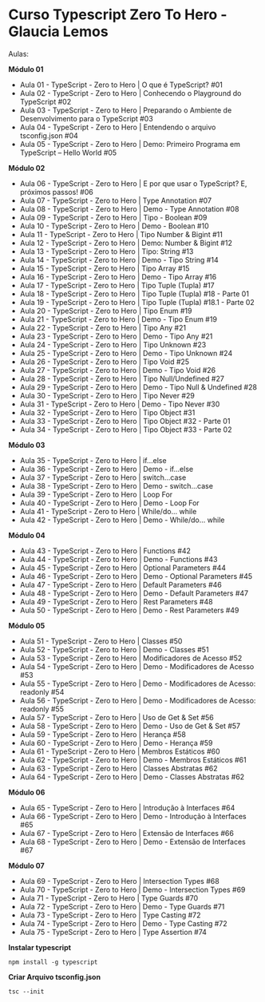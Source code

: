 
# Curso Typescript Zero To Hero - Glaucia Lemos

Aulas:

**Módulo 01**

- Aula 01 - TypeScript - Zero to Hero | O que é TypeScript? #01
- Aula 02 - TypeScript - Zero to Hero | Conhecendo o Playground do TypeScript #02
- Aula 03 - TypeScript - Zero to Hero | Preparando o Ambiente de Desenvolvimento para o TypeScript #03
- Aula 04 - TypeScript - Zero to Hero | Entendendo o arquivo tsconfig.json #04
- Aula 05 - TypeScript - Zero to Hero | Demo: Primeiro Programa em TypeScript – Hello World #05

**Módulo 02**

- Aula 06 - TypeScript - Zero to Hero | E por que usar o TypeScript? E, próximos passos! #06
- Aula 07 - TypeScript - Zero to Hero | Type Annotation #07
- Aula 08 - TypeScript - Zero to Hero | Demo - Type Annotation #08
- Aula 09 - TypeScript - Zero to Hero | Tipo - Boolean #09
- Aula 10 - TypeScript - Zero to Hero | Demo - Boolean #10
- Aula 11 - TypeScript - Zero to Hero | Tipo Number & Bigint #11
- Aula 12 - TypeScript - Zero to Hero | Demo: Number & Bigint #12
- Aula 13 - TypeScript - Zero to Hero | Tipo: String #13
- Aula 14 - TypeScript - Zero to Hero | Demo - Tipo String #14
- Aula 15 - TypeScript - Zero to Hero | Tipo Array #15
- Aula 16 - TypeScript - Zero to Hero | Demo - Tipo Array #16
- Aula 17 - TypeScript - Zero to Hero | Tipo Tuple (Tupla) #17
- Aula 18 - TypeScript - Zero to Hero | Tipo Tuple (Tupla) #18 - Parte 01
- Aula 19 - TypeScript - Zero to Hero | Tipo Tuple (Tupla) #18.1 - Parte 02
- Aula 20 - TypeScript - Zero to Hero | Tipo Enum #19
- Aula 21 - TypeScript - Zero to Hero | Demo - Tipo Enum #19
- Aula 22 - TypeScript - Zero to Hero | Tipo Any #21
- Aula 23 - TypeScript - Zero to Hero | Demo - Tipo Any #21
- Aula 24 - TypeScript - Zero to Hero | Tipo Unknown #23
- Aula 25 - TypeScript - Zero to Hero | Demo - Tipo Unknown #24
- Aula 26 - TypeScript - Zero to Hero | Tipo Void #25
- Aula 27 - TypeScript - Zero to Hero | Demo - Tipo Void #26
- Aula 28 - TypeScript - Zero to Hero | Tipo Null/Undefined #27
- Aula 29 - TypeScript - Zero to Hero | Demo - Tipo Null & Undefined #28
- Aula 30 - TypeScript - Zero to Hero | Tipo Never #29
- Aula 31 - TypeScript - Zero to Hero | Demo - Tipo Never #30
- Aula 32 - TypeScript - Zero to Hero | Tipo Object #31
- Aula 33 - TypeScript - Zero to Hero | Tipo Object #32 - Parte 01
- Aula 34 - TypeScript - Zero to Hero | Tipo Object #33 - Parte 02


**Módulo 03**

- Aula 35 - TypeScript - Zero to Hero | if...else
- Aula 36 - TypeScript - Zero to Hero | Demo - if...else
- Aula 37 - TypeScript - Zero to Hero | switch...case
- Aula 38 - TypeScript - Zero to Hero | Demo - switch...case
- Aula 39 - TypeScript - Zero to Hero | Loop For
- Aula 40 - TypeScript - Zero to Hero | Demo - Loop For
- Aula 41 - TypeScript - Zero to Hero | While/do... while
- Aula 42 - TypeScript - Zero to Hero | Demo - While/do... while

**Módulo 04**

- Aula 43 - TypeScript - Zero to Hero | Functions #42
- Aula 44 - TypeScript - Zero to Hero | Demo - Functions #43
- Aula 45 - TypeScript - Zero to Hero | Optional Parameters #44
- Aula 46 - TypeScript - Zero to Hero | Demo - Optional Parameters #45
- Aula 47 - TypeScript - Zero to Hero | Default Parameters #46
- Aula 48 - TypeScript - Zero to Hero | Demo - Default Parameters #47
- Aula 49 - TypeScript - Zero to Hero | Rest Parameters #48
- Aula 50 - TypeScript - Zero to Hero | Demo - Rest Parameters #49

**Módulo 05**

- Aula 51 - TypeScript - Zero to Hero | Classes #50
- Aula 52 - TypeScript - Zero to Hero | Demo - Classes #51
- Aula 53 - TypeScript - Zero to Hero | Modificadores de Acesso #52
- Aula 54 - TypeScript - Zero to Hero | Demo - Modificadores de Acesso #53
- Aula 55 - TypeScript - Zero to Hero | Demo - Modificadores de Acesso: readonly #54
- Aula 56 - TypeScript - Zero to Hero | Demo - Modificadores de Acesso: readonly #55
- Aula 57 - TypeScript - Zero to Hero | Uso de Get & Set #56
- Aula 58 - TypeScript - Zero to Hero | Demo - Uso de Get & Set #57
- Aula 59 - TypeScript - Zero to Hero | Herança #58
- Aula 60 - TypeScript - Zero to Hero | Demo - Herança #59
- Aula 61 - TypeScript - Zero to Hero | Membros Estáticos #60
- Aula 62 - TypeScript - Zero to Hero | Demo - Membros Estáticos #61
- Aula 63 - TypeScript - Zero to Hero | Classes Abstratas #62
- Aula 64 - TypeScript - Zero to Hero | Demo - Classes Abstratas #62

**Módulo 06**

- Aula 65 - TypeScript - Zero to Hero | Introdução à Interfaces #64
- Aula 66 - TypeScript - Zero to Hero | Demo - Introdução à Interfaces #65
- Aula 67 - TypeScript - Zero to Hero | Extensão de Interfaces #66
- Aula 68 - TypeScript - Zero to Hero | Demo - Extensão de Interfaces #67

**Módulo 07**

- Aula 69 - TypeScript - Zero to Hero | Intersection Types #68
- Aula 70 - TypeScript - Zero to Hero | Demo - Intersection Types #69
- Aula 71 - TypeScript - Zero to Hero | Type Guards #70
- Aula 72 - TypeScript - Zero to Hero | Demo - Type Guards #71
- Aula 73 - TypeScript - Zero to Hero | Type Casting #72
- Aula 74 - TypeScript - Zero to Hero | Demo - Type Casting #72
- Aula 75 - TypeScript - Zero to Hero | Type Assertion #74

**Instalar typescript**

    npm install -g typescript

**Criar Arquivo tsconfig.json**

    tsc --init
